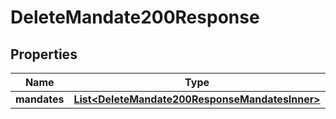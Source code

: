 

# DeleteMandate200Response


## Properties

| Name | Type | Description | Notes |
|------------ | ------------- | ------------- | -------------|
|**mandates** | [**List&lt;DeleteMandate200ResponseMandatesInner&gt;**](DeleteMandate200ResponseMandatesInner.md) |  |  [optional] |



